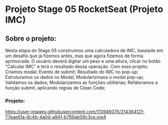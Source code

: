 # Projeto Stage 05 RocketSeat (Projeto IMC)
## Sobre o projeto:
Nesta etapa do Stage 05 construímos uma calculadora de IMC, baseado em um desafio que já fizemos antes, mas que agora fizemos de forma aprimorada. O usuário deverá digitar um peso e uma altura, clicar no botão "Calcular IMC" e terá o resultado dessa operação.
Com esse projeto:
Criamos modal;
Evento de submit;
Resultado do IMC no pop-up;
Estruturamos os dados no Modal;
Modularizmaos o modal pop-up;
Validamos os dados;
Modularizamos as funções utilitárias;
Refatoramos a função submit, aplicando regras de Clean Code;
### Projeto:
https://user-images.githubusercontent.com/113949375/214364121-77eae61a-6c4b-4a0d-a941-b769ab09c3ce.mp4
